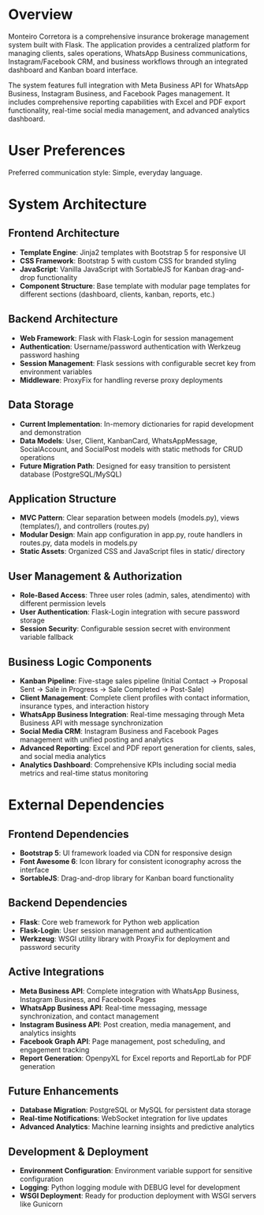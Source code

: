 # Overview

Monteiro Corretora is a comprehensive insurance brokerage management system built with Flask. The application provides a centralized platform for managing clients, sales operations, WhatsApp Business communications, Instagram/Facebook CRM, and business workflows through an integrated dashboard and Kanban board interface.

The system features full integration with Meta Business API for WhatsApp Business, Instagram Business, and Facebook Pages management. It includes comprehensive reporting capabilities with Excel and PDF export functionality, real-time social media management, and advanced analytics dashboard.

# User Preferences

Preferred communication style: Simple, everyday language.

# System Architecture

## Frontend Architecture
- **Template Engine**: Jinja2 templates with Bootstrap 5 for responsive UI
- **CSS Framework**: Bootstrap 5 with custom CSS for branded styling
- **JavaScript**: Vanilla JavaScript with SortableJS for Kanban drag-and-drop functionality
- **Component Structure**: Base template with modular page templates for different sections (dashboard, clients, kanban, reports, etc.)

## Backend Architecture
- **Web Framework**: Flask with Flask-Login for session management
- **Authentication**: Username/password authentication with Werkzeug password hashing
- **Session Management**: Flask sessions with configurable secret key from environment variables
- **Middleware**: ProxyFix for handling reverse proxy deployments

## Data Storage
- **Current Implementation**: In-memory dictionaries for rapid development and demonstration
- **Data Models**: User, Client, KanbanCard, WhatsAppMessage, SocialAccount, and SocialPost models with static methods for CRUD operations
- **Future Migration Path**: Designed for easy transition to persistent database (PostgreSQL/MySQL)

## Application Structure
- **MVC Pattern**: Clear separation between models (models.py), views (templates/), and controllers (routes.py)
- **Modular Design**: Main app configuration in app.py, route handlers in routes.py, data models in models.py
- **Static Assets**: Organized CSS and JavaScript files in static/ directory

## User Management & Authorization
- **Role-Based Access**: Three user roles (admin, sales, atendimento) with different permission levels
- **User Authentication**: Flask-Login integration with secure password storage
- **Session Security**: Configurable session secret with environment variable fallback

## Business Logic Components
- **Kanban Pipeline**: Five-stage sales pipeline (Initial Contact → Proposal Sent → Sale in Progress → Sale Completed → Post-Sale)
- **Client Management**: Complete client profiles with contact information, insurance types, and interaction history
- **WhatsApp Business Integration**: Real-time messaging through Meta Business API with message synchronization
- **Social Media CRM**: Instagram Business and Facebook Pages management with unified posting and analytics
- **Advanced Reporting**: Excel and PDF report generation for clients, sales, and social media analytics
- **Analytics Dashboard**: Comprehensive KPIs including social media metrics and real-time status monitoring

# External Dependencies

## Frontend Dependencies
- **Bootstrap 5**: UI framework loaded via CDN for responsive design
- **Font Awesome 6**: Icon library for consistent iconography across the interface
- **SortableJS**: Drag-and-drop library for Kanban board functionality

## Backend Dependencies
- **Flask**: Core web framework for Python web application
- **Flask-Login**: User session management and authentication
- **Werkzeug**: WSGI utility library with ProxyFix for deployment and password security

## Active Integrations
- **Meta Business API**: Complete integration with WhatsApp Business, Instagram Business, and Facebook Pages
- **WhatsApp Business API**: Real-time messaging, message synchronization, and contact management
- **Instagram Business API**: Post creation, media management, and analytics insights
- **Facebook Graph API**: Page management, post scheduling, and engagement tracking
- **Report Generation**: OpenpyXL for Excel reports and ReportLab for PDF generation

## Future Enhancements
- **Database Migration**: PostgreSQL or MySQL for persistent data storage
- **Real-time Notifications**: WebSocket integration for live updates
- **Advanced Analytics**: Machine learning insights and predictive analytics

## Development & Deployment
- **Environment Configuration**: Environment variable support for sensitive configuration
- **Logging**: Python logging module with DEBUG level for development
- **WSGI Deployment**: Ready for production deployment with WSGI servers like Gunicorn